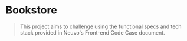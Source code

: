 # Bookstore
> This project aims to challenge using the functional specs and tech stack provided in Neuvo's Front-end Code Case document.